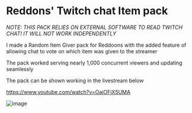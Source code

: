 # Reddons' Twitch chat Item pack

*NOTE: THIS PACK RELIES ON EXTERNAL SOFTWARE TO READ TWITCH CHAT! IT WILL NOT WORK INDEPENDENTLY*

I made a Random Item Giver pack for Reddoons with the added feature of allowing chat to vote on which item was given to the streamer

The pack worked serving nearly 1,000 concurrent viewers and updating seamlessly

The pack can be shown working in the livestream below

https://www.youtube.com/watch?v=OajOFjX5UMA

![image](https://media.discordapp.net/attachments/1090763739969617991/1207853026971353158/image.png?ex=65e127ca&is=65ceb2ca&hm=233bbf2c615784fdd5b07cf1830c8ef105f53e336d194ae7b10d927753e47bc0&=&format=webp&quality=lossless)
